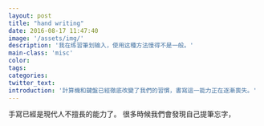 ```yaml
---
layout: post
title: "hand writing"
date: 2016-08-17 11:47:40
image: '/assets/img/'
description: '我在练習筆划输入，使用这種方法慢得不是一般。'
main-class: 'misc'
color:
tags:
categories:
twitter_text:
introduction: '計算機和鍵盤已經徹底改變了我們的習慣，書寫這一能力正在逐漸喪失。'
---
```


手寫已經是現代人不擅長的能力了。
很多時候我們會發現自己提筆忘字，

